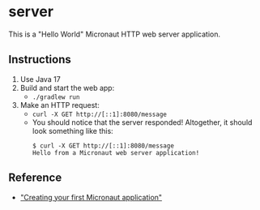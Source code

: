 # server

This is a "Hello World" Micronaut HTTP web server application.

## Instructions

1. Use Java 17
2. Build and start the web app:
   * `./gradlew run`
3. Make an HTTP request:
   * `curl -X GET http://[::1]:8080/message`
   * You should notice that the server responded! Altogether, it should look something like this:
     ```text
     $ curl -X GET http://[::1]:8080/message
     Hello from a Micronaut web server application!
     ```

## Reference

* ["Creating your first Micronaut application"](https://guides.micronaut.io/latest/creating-your-first-micronaut-app-gradle-java.html)
